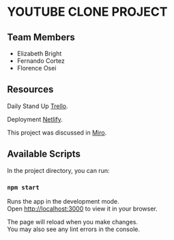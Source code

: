 # YOUTUBE CLONE PROJECT

## Team Members

- Elizabeth Bright
- Fernando Cortez
- Florence Osei

## Resources

Daily Stand Up [Trello](https://trello.com/b/OvfnJjnt/93-youtube-project).

Deployment [Netlify](TBD).

This project was discussed in [Miro](https://miro.com/app/board/uXjVMfUG5zY=/).


## Available Scripts

In the project directory, you can run:

### `npm start`

Runs the app in the development mode.\
Open [http://localhost:3000](http://localhost:3000) to view it in your browser.

The page will reload when you make changes.\
You may also see any lint errors in the console.

